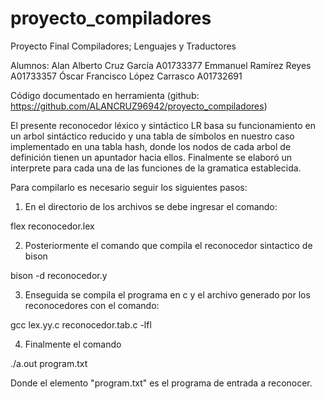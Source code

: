 # proyecto_compiladores

Proyecto Final Compiladores; Lenguajes y Traductores

Alumnos:
Alan Alberto Cruz García A01733377
Emmanuel Ramírez Reyes A01733357
Óscar Francisco López Carrasco A01732691

Código documentado en herramienta (github: https://github.com/ALANCRUZ96942/proyecto_compiladores)

El presente reconocedor léxico y sintáctico LR basa su funcionamiento en 
un arbol sintáctico reducido y una tabla de símbolos en nuestro caso implementado en una tabla hash, donde 
los nodos de cada arbol de definición tienen un apuntador hacia ellos.
Finalmente se elaboró un interprete para cada una de las funciones de la gramatica establecida.

Para compilarlo es necesario seguir los siguientes pasos:

1) En el directorio de los archivos se debe ingresar el comando:

flex reconocedor.lex

2) Posteriormente el comando que compila el reconocedor sintactico de bison

bison -d reconocedor.y

3) Enseguida se compila el programa en c y el archivo generado por los reconocedores con el comando:

gcc lex.yy.c reconocedor.tab.c -lfl

4) Finalmente el comando 

./a.out program.txt

Donde el elemento "program.txt" es el programa de entrada a reconocer.
